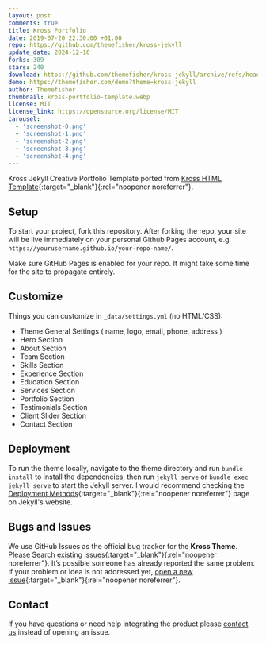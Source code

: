 ```yaml
---
layout: post
comments: true
title: Kross Portfolio
date: 2019-07-20 22:30:00 +01:00
repo: https://github.com/themefisher/kross-jekyll
update_date: 2024-12-16
forks: 309
stars: 240
download: https://github.com/themefisher/kross-jekyll/archive/refs/heads/main.zip
demo: https://themefisher.com/demo?theme=kross-jekyll
author: Themefisher
thumbnail: kross-portfolio-template.webp
license: MIT
license_link: https://opensource.org/license/MIT
carousel:
  - 'screenshot-0.png'
  - 'screenshot-1.png'
  - 'screenshot-2.png'
  - 'screenshot-3.png'
  - 'screenshot-4.png'
---
```


Kross Jekyll Creative Portfolio Template ported from [Kross HTML Template](https://themefisher.com/products/kross/){:target="_blank"}{:rel="noopener noreferrer"}.

## Setup

To start your project, fork this repository. After forking the repo, your site will be live immediately on your personal Github Pages account, e.g. `https://yourusername.github.io/your-repo-name/`.

Make sure GitHub Pages is enabled for your repo. It might take some time for the site to propagate entirely.

## Customize

Things you can customize in `_data/settings.yml` (no HTML/CSS):

- Theme General Settings ( name, logo, email, phone, address )
- Hero Section
- About Section
- Team Section
- Skills Section
- Experience Section
- Education Section
- Services Section
- Portfolio Section
- Testimonials Section
- Client Slider Section
- Contact Section

## Deployment

To run the theme locally, navigate to the theme directory and run `bundle install` to install the dependencies, then run `jekyll serve` or `bundle exec jekyll serve` to start the Jekyll server.
I would recommend checking the [Deployment Methods](https://jekyllrb.com/docs/deployment-methods/){:target="_blank"}{:rel="noopener noreferrer"} page on Jekyll's website.

## Bugs and Issues

We use GitHub Issues as the official bug tracker for the **Kross Theme**. Please Search [existing issues](https://github.com/themefisher/kross-jekyll/issues){:target="_blank"}{:rel="noopener noreferrer"}. It’s possible someone has already reported the same problem.
If your problem or idea is not addressed yet, [open a new issue](https://github.com/themefisher/kross-jekyll/issues/new){:target="_blank"}{:rel="noopener noreferrer"}.

## Contact

If you have questions or need help integrating the product please [contact us](mailto:themefisher@gmail.com) instead of opening an issue.
